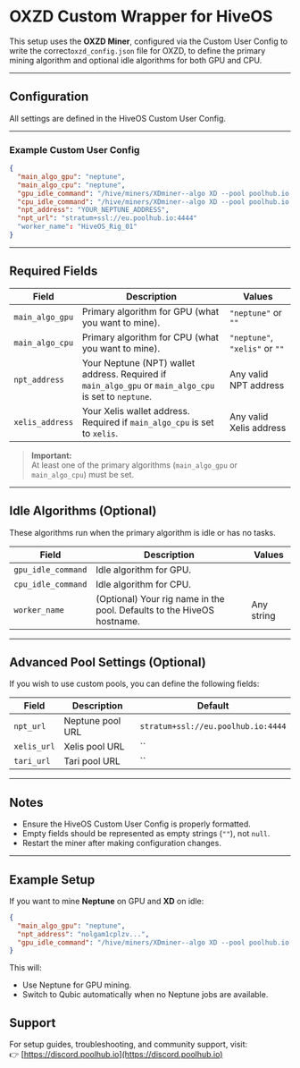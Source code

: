 # OXZD Custom Wrapper for HiveOS

This setup uses the **OXZD Miner**, configured via the Custom User Config to write the correct`oxzd_config.json` file for OXZD, to define the primary mining algorithm and optional idle algorithms for both GPU and CPU.

---

## Configuration

All settings are defined in the HiveOS Custom User Config.  

---

### Example Custom User Config

```json
{
  "main_algo_gpu": "neptune",
  "main_algo_cpu": "neptune",
  "gpu_idle_command": "/hive/miners/XDminer--algo XD --pool poolhub.io:3111 --wallet 75LEzrt2vH27WqidfHgNSbhSjw5Ev4AH27MLZ.$(hostname)",
  "cpu_idle_command": "/hive/miners/XDminer--algo XD --pool poolhub.io:3111 --wallet 75LEzrt2vH27WqidfHgNSbhSjw5Ev4AH27MLZ.$(hostname)",
  "npt_address": "YOUR_NEPTUNE_ADDRESS",
  "npt_url": "stratum+ssl://eu.poolhub.io:4444"
  "worker_name": "HiveOS_Rig_01"
}
```

---

## Required Fields

| Field | Description | Values |
|-------|--------------|--------|
| `main_algo_gpu` | Primary algorithm for GPU (what you want to mine). | `"neptune"` or `""` |
| `main_algo_cpu` | Primary algorithm for CPU (what you want to mine). | `"neptune"`, `"xelis"` or `""` |
| `npt_address` | Your Neptune (NPT) wallet address. Required if `main_algo_gpu` or `main_algo_cpu` is set to `neptune`. | Any valid NPT address |
| `xelis_address` | Your Xelis wallet address. Required if `main_algo_cpu` is set to `xelis`. | Any valid Xelis address |

> **Important:**  
> At least one of the primary algorithms (`main_algo_gpu` or `main_algo_cpu`) must be set.

---

## Idle Algorithms (Optional)

These algorithms run when the primary algorithm is idle or has no tasks.

| Field | Description | Values |
|--------|--------------|--------|
| `gpu_idle_command` | Idle algorithm for GPU. | 
| `cpu_idle_command` | Idle algorithm for CPU. | 
| `worker_name` | (Optional) Your rig name in the pool. Defaults to the HiveOS hostname. | Any string |

---

## Advanced Pool Settings (Optional)

If you wish to use custom pools, you can define the following fields:

| Field | Description | Default |
|--------|--------------|----------|
| `npt_url` | Neptune pool URL | `stratum+ssl://eu.poolhub.io:4444` |
| `xelis_url` | Xelis pool URL | `` |
| `tari_url` | Tari pool URL | `` |

---

## Notes

- Ensure the HiveOS Custom User Config is properly formatted.
- Empty fields should be represented as empty strings (`""`), not `null`.
- Restart the miner after making configuration changes.

---

## Example Setup

If you want to mine **Neptune** on GPU and **XD** on idle:

```json
{
  "main_algo_gpu": "neptune",
  "npt_address": "nolgam1cplzv...",
  "gpu_idle_command": "/hive/miners/XDminer--algo XD --pool poolhub.io:3111 --wallet 75LEzrt2vH27WqidfHgNSbhSjw5Ev4AH27MLZ.$(hostname)",
}
```

This will:
- Use Neptune for GPU mining.
- Switch to Qubic automatically when no Neptune jobs are available.


## Support

For setup guides, troubleshooting, and community support, visit:  
👉 [https://discord.poolhub.io](https://discord.poolhub.io)
